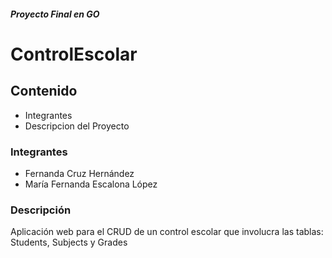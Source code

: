 ##### Proyecto Final en GO
# ControlEscolar

<!---Indice: Objetivo, Evidencia o demostración (link a el proyecto ya en internet), Qué construimos, Tecnologías, Requisitos -->
## Contenido
+ Integrantes
+ Descripcion del Proyecto

### Integrantes
- Fernanda Cruz Hernández
- María Fernanda Escalona López

<!-- Descripción del proyecto, cómo se contruyó. -->
### Descripción
Aplicación web para el CRUD de un control escolar que involucra las tablas: Students, Subjects y Grades


